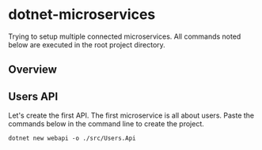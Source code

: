 # dotnet-microservices
Trying to setup multiple connected microservices. All commands noted below are executed in the root project directory.

## Overview


## Users API
Let's create the first API. The first microservice is all about users. Paste the commands below in the command line to create the project.

```shell
dotnet new webapi -o ./src/Users.Api
```